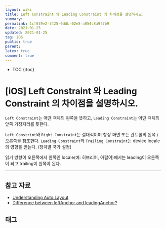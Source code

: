 ```yaml
---
layout: wiki
title: Left Constraint 와 Leading Constraint 의 차이점을 설명하시오.
summary: 
permalink: 1cf039e2-3425-0ddb-02e8-a054c8a9f7b9
date: 2021-01-25
updated: 2021-01-25
tag: iOS 
public: true
parent: 
latex: true
comment: true
---
```


* TOC
{:toc}

# \[iOS] Left Constraint 와 Leading Constraint 의 차이점을 설명하시오.

`Left Constraint`는 어떤 객체의 왼쪽을 뜻하고, `Leading Constraint`는 어떤 객체의 앞쪽 가장자리를 뜻한다.

`Left Constrint`와 `Right Constraint`는 절대적이며 항상 화면 또는 컨트롤의 왼쪽 / 오른쪽을 참조한다. `Leading Constraint`와 `Trailing Constraint`는 device locale의 영향을 받는다. (장치별 국가 설정)

읽기 방향이 오른쪽에서 왼쪽인 locale(예: 히브리어, 아랍어)에서는 leading이 오른쪽이 되고 trailing이 왼쪽이 된다.

---

## 참고 자료

- [Understanding Auto Layout](https://developer.apple.com/library/archive/documentation/UserExperience/Conceptual/AutolayoutPG/index.html#//apple_ref/doc/uid/TP40010853-CH7-SW1)
- [Difference between leftAnchor and leadingAnchor?](https://stackoverflow.com/questions/32981532/difference-between-leftanchor-and-leadinganchor/32981750)

## 태그

